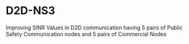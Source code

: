 # D2D-NS3
Improving SINR Values in D2D communication having 5 pairs of Public Safety Communication nodes and 5 pairs of Commercial Nodes
